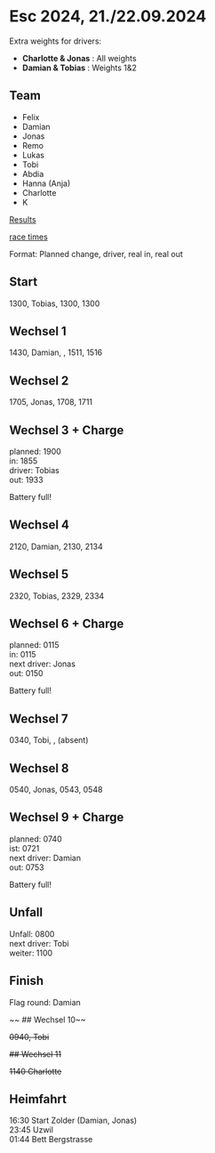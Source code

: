 # Esc 2024, 21./22.09.2024

Extra weights for drivers:

- **Charlotte & Jonas** : All weights 
- **Damian & Tobias** : Weights 1&2

## Team

- Felix
- Damian
- Jonas
- Remo
- Lukas
- Tobi
- Abdia
- Hanna (Anja)
- Charlotte
- K

[Results](https://livetiming.getraceresults.com/zolder#screen-results)

[race times](https://getracetimes.com)



Format: Planned change, driver, real in, real out

## Start

1300, Tobias, 1300, 1300

## Wechsel 1

1430, Damian,  , 1511, 1516

## Wechsel 2

1705, Jonas, 1708, 1711

## Wechsel 3 + Charge

planned: 1900  
in: 1855  
driver: Tobias  
out: 1933  

Battery full!

## Wechsel 4

2120, Damian, 2130, 2134

## Wechsel 5

2320, Tobias, 2329, 2334

## Wechsel 6 + Charge

planned: 0115   
in: 0115  
next driver: Jonas  
out: 0150  

Battery full!

## Wechsel 7

0340, Tobi, , (absent)

## Wechsel 8

0540, Jonas, 0543, 0548

## Wechsel 9 + Charge

planned: 0740  
ist: 0721  
next driver: Damian  
out: 0753  

Battery full!

## Unfall

Unfall: 0800  
next driver: Tobi  
weiter: 1100  

## Finish

Flag round: Damian

~~ ## Wechsel 10~~

~~0940, Tobi~~

 ~~## Wechsel 11~~

~~1140 Charlotte~~

## Heimfahrt

16:30 Start Zolder (Damian, Jonas)  
23:45 Uzwil  
01:44 Bett Bergstrasse  